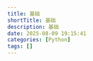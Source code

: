 ```yaml
---
title: 基础
shortTitle: 基础
description: 基础
date: 2025-08-09 19:15:41
categories: [Python]
tags: []
---
```

